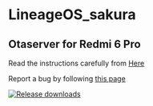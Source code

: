 # LineageOS_sakura

## Otaserver for Redmi 6 Pro ##
Read the instructions carefully from [Here](https://itsvixano.gitlab.io/lineageos_flashing/)

Report a bug by following [this page](https://guide.itsvixano.me/troubleshooting/)

[![Release downloads](https://img.shields.io/github/downloads/ItsVixano-releases/LineageOS_sakura/total.svg)](https://github.com/ItsVixano-releases/LineageOS_sakura/releases/)
